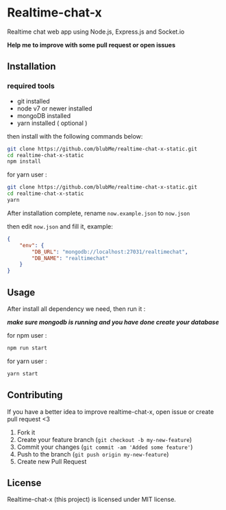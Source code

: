 # Realtime-chat-x

Realtime chat web app using Node.js, Express.js and Socket.io

<b>Help me to improve with some pull request or open issues</b>

## Installation
### required tools 
- git installed
- node v7 or newer installed
- mongoDB installed
- yarn installed ( optional )

then install with the following commands below:

``` bash
git clone https://github.com/blubMe/realtime-chat-x-static.git
cd realtime-chat-x-static
npm install
```

for yarn user :
``` bash
git clone https://github.com/blubMe/realtime-chat-x-static.git
cd realtime-chat-x-static
yarn
```

After installation complete, rename `now.example.json` to `now.json`

then edit `now.json` and fill it, example:

```json
{
    "env": {
        "DB_URL": "mongodb://localhost:27031/realtimechat",
        "DB_NAME": "realtimechat"
    }
}
```

## Usage

After install all dependency we need, then run it :

<b><i>make sure mongodb is running and you have done create your database</i></b>

for npm user :
``` bash
npm run start
```

for yarn user :
``` bash
yarn start
```

## Contributing

If you have a better idea to improve realtime-chat-x, open issue or create pull request <3

1. Fork it
2. Create your feature branch (`git checkout -b my-new-feature`)
3. Commit your changes (`git commit -am 'Added some feature'`)
4. Push to the branch (`git push origin my-new-feature`)
5. Create new Pull Request

## License

Realtime-chat-x (this project) is licensed under MIT license.

